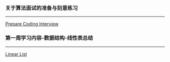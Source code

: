 ### 关于算法面试的准备与刻意练习
---
[Prepare Coding Interview](https://github.com/XinheLIU/GitBook_AlgorithmandDataStructure/blob/master/programming-interview-tips.md)
### 第一周学习内容-数据结构-线性表总结
---
[Linear List](https://github.com/XinheLIU/GitBook_AlgorithmandDataStructure/blob/master/data-structures/linear-list.md)

  

